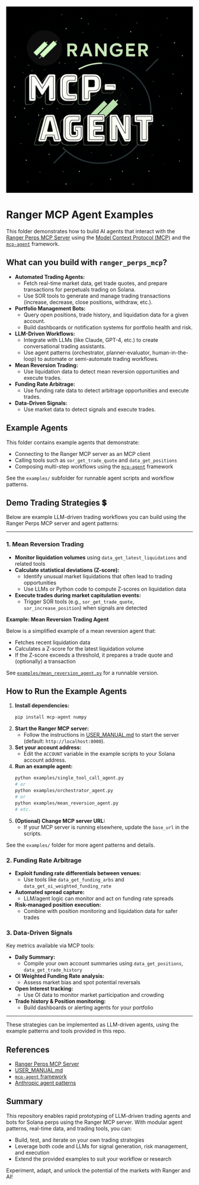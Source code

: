 ![Ranger MCP Banner](../assets/banner.png)

# Ranger MCP Agent Examples

This folder demonstrates how to build AI agents that interact with the [Ranger Perps MCP Server](../ranger_perps_mcp/README.md) using the [Model Context Protocol (MCP)](https://modelcontextprotocol.io) and the [`mcp-agent`](https://github.com/lastmile-ai/mcp-agent) framework.

## What can you build with `ranger_perps_mcp`?

- **Automated Trading Agents:**
  - Fetch real-time market data, get trade quotes, and prepare transactions for perpetuals trading on Solana.
  - Use SOR tools to generate and manage trading transactions (increase, decrease, close positions, withdraw, etc.).
- **Portfolio Management Bots:**
  - Query open positions, trade history, and liquidation data for a given account.
  - Build dashboards or notification systems for portfolio health and risk.
- **LLM-Driven Workflows:**
  - Integrate with LLMs (like Claude, GPT-4, etc.) to create conversational trading assistants.
  - Use agent patterns (orchestrator, planner-evaluator, human-in-the-loop) to automate or semi-automate trading workflows.
- **Mean Reversion Trading:**
  - Use liquidation data to detect mean reversion opportunities and execute trades.
- **Funding Rate Arbitrage:**
  - Use funding rate data to detect arbitrage opportunities and execute trades.
- **Data-Driven Signals:**
  - Use market data to detect signals and execute trades.

## Example Agents

This folder contains example agents that demonstrate:

- Connecting to the Ranger MCP server as an MCP client
- Calling tools such as `sor_get_trade_quote` and `data_get_positions`
- Composing multi-step workflows using the [`mcp-agent`](https://github.com/lastmile-ai/mcp-agent) framework

See the `examples/` subfolder for runnable agent scripts and workflow patterns.

## Demo Trading Strategies 💲

Below are example LLM-driven trading workflows you can build using the Ranger Perps MCP server and agent patterns:

---

### 1. Mean Reversion Trading

- **Monitor liquidation volumes** using `data_get_latest_liquidations` and related tools
- **Calculate statistical deviations (Z-score):**
  - Identify unusual market liquidations that often lead to trading opportunities
  - Use LLMs or Python code to compute Z-scores on liquidation data
- **Execute trades during market capitulation events:**
  - Trigger SOR tools (e.g., `sor_get_trade_quote`, `sor_increase_position`) when signals are detected

**Example: Mean Reversion Trading Agent**

Below is a simplified example of a mean reversion agent that:

- Fetches recent liquidation data
- Calculates a Z-score for the latest liquidation volume
- If the Z-score exceeds a threshold, it prepares a trade quote and (optionally) a transaction

See [`examples/mean_reversion_agent.py`](examples/mean_reversion_agent.py) for a runnable version.

## How to Run the Example Agents

1. **Install dependencies:**
   ```bash
   pip install mcp-agent numpy
   ```
2. **Start the Ranger MCP server:**
   - Follow the instructions in [USER_MANUAL.md](../ranger_perps_mcp/USER_MANUAL.md) to start the server (default: `http://localhost:8000`).
3. **Set your account address:**
   - Edit the `ACCOUNT` variable in the example scripts to your Solana account address.
4. **Run an example agent:**
   ```bash
   python examples/single_tool_call_agent.py
   # or
   python examples/orchestrator_agent.py
   # or
   python examples/mean_reversion_agent.py
   # etc.
   ```
5. **(Optional) Change MCP server URL:**
   - If your MCP server is running elsewhere, update the `base_url` in the scripts.

See the `examples/` folder for more agent patterns and details.

### 2. Funding Rate Arbitrage

- **Exploit funding rate differentials between venues:**
  - Use tools like `data_get_funding_arbs` and `data_get_oi_weighted_funding_rate`
- **Automated spread capture:**
  - LLM/agent logic can monitor and act on funding rate spreads
- **Risk-managed position execution:**
  - Combine with position monitoring and liquidation data for safer trades

### 3. Data-Driven Signals

Key metrics available via MCP tools:

- **Daily Summary:**
  - Compile your own account summaries using `data_get_positions`, `data_get_trade_history`
- **OI Weighted Funding Rate analysis:**
  - Assess market bias and spot potential reversals
- **Open Interest tracking:**
  - Use OI data to monitor market participation and crowding
- **Trade history & Position monitoring:**
  - Build dashboards or alerting agents for your portfolio

---

These strategies can be implemented as LLM-driven agents, using the example patterns and tools provided in this repo.

## References

- [Ranger Perps MCP Server](../ranger_perps_mcp/README.md)
- [USER_MANUAL.md](../ranger_perps_mcp/USER_MANUAL.md)
- [`mcp-agent` framework](https://github.com/lastmile-ai/mcp-agent)
- [Anthropic agent patterns](https://github.com/anthropics/anthropic-cookbook/tree/main/patterns/agents)

## Summary

This repository enables rapid prototyping of LLM-driven trading agents and bots for Solana perps using the Ranger MCP server. With modular agent patterns, real-time data, and trading tools, you can:

- Build, test, and iterate on your own trading strategies
- Leverage both code and LLMs for signal generation, risk management, and execution
- Extend the provided examples to suit your workflow or research

Experiment, adapt, and unlock the potential of the markets with Ranger and AI!

```

```
